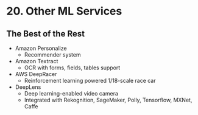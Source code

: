 # 20. Other ML Services

## The Best of the Rest

- Amazon Personalize
    - Recommender system
- Amazon Textract
    - OCR with forms, fields, tables support
- AWS DeepRacer
    - Reinforcement learning powered 1/18-scale race car
- DeepLens
    - Deep learning-enabled video camera
    - Integrated with Rekognition, SageMaker, Polly, Tensorflow, MXNet, Caffe